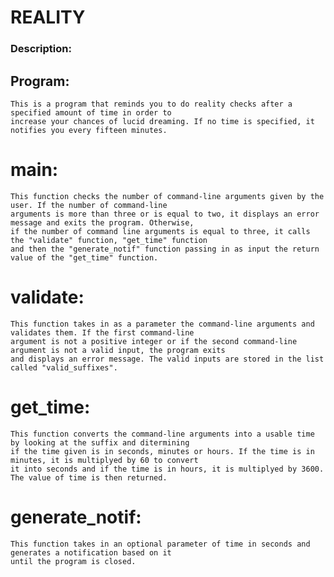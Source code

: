 # REALITY

### Description:

## Program:

    This is a program that reminds you to do reality checks after a specified amount of time in order to 
    increase your chances of lucid dreaming. If no time is specified, it notifies you every fifteen minutes.

# main:

    This function checks the number of command-line arguments given by the user. If the number of command-line 
    arguments is more than three or is equal to two, it displays an error message and exits the program. Otherwise, 
    if the number of command line arguments is equal to three, it calls the "validate" function, "get_time" function 
    and then the "generate_notif" function passing in as input the return value of the "get_time" function.

# validate:

    This function takes in as a parameter the command-line arguments and validates them. If the first command-line 
    argument is not a positive integer or if the second command-line argument is not a valid input, the program exits 
    and displays an error message. The valid inputs are stored in the list called "valid_suffixes".

# get_time:

    This function converts the command-line arguments into a usable time by looking at the suffix and ditermining
    if the time given is in seconds, minutes or hours. If the time is in minutes, it is multiplyed by 60 to convert
    it into seconds and if the time is in hours, it is multiplyed by 3600. The value of time is then returned.

# generate_notif:

    This function takes in an optional parameter of time in seconds and generates a notification based on it
    until the program is closed.



